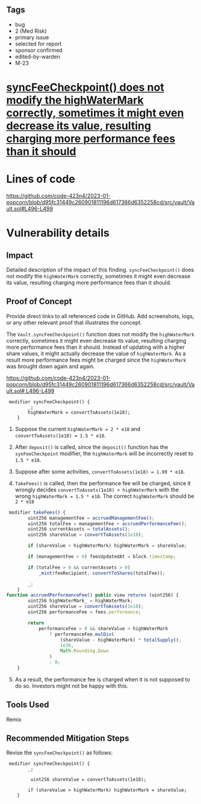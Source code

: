 ## Tags

- bug
- 2 (Med Risk)
- primary issue
- selected for report
- sponsor confirmed
- edited-by-warden
- M-23

# [syncFeeCheckpoint()  does not modify the highWaterMark correctly, sometimes it might even decrease its value, resulting charging more performance fees than it should](https://github.com/code-423n4/2023-01-popcorn-findings/issues/365) 

# Lines of code

https://github.com/code-423n4/2023-01-popcorn/blob/d95fc31449c260901811196d617366d6352258cd/src/vault/Vault.sol#L496-L499


# Vulnerability details

## Impact
Detailed description of the impact of this finding.
``syncFeeCheckpoint()``  does not modify the ``highWaterMark`` correctly, sometimes it might even decrease its value, resulting charging more performance fees than it should.


## Proof of Concept
Provide direct links to all referenced code in GitHub. Add screenshots, logs, or any other relevant proof that illustrates the concept.

The ``Vault.syncFeeCheckpoint()`` function does not modify the ``highWaterMark`` correctly, sometimes it might even decrease its value, resulting charging more performance fees than it should.  Instead of updating with a higher share values, it might actually decrease the value of ``highWaterMark``. As a result more performance fees might be charged since the ``highWaterMark`` was brought down again and again. 

[https://github.com/code-423n4/2023-01-popcorn/blob/d95fc31449c260901811196d617366d6352258cd/src/vault/Vault.sol#
L496-L499](https://github.com/code-423n4/2023-01-popcorn/blob/d95fc31449c260901811196d617366d6352258cd/src/vault/Vault.sol#L496-L499)



```
 modifier syncFeeCheckpoint() {
        _;
        highWaterMark = convertToAssets(1e18);
    }
```

1) Suppose the current ``highWaterMark = 2 * e18`` and ``convertToAssets(1e18) = 1.5 * e18``. 

2) After ``deposit()`` is called, since the ``deposit()`` function has the ``synFeeCheckpoint`` modifier, the ``highWaterMark`` will be incorrectly reset to ``1.5 * e18``.

3) Suppose after some activities, ``convertToAssets(1e18) = 1.99 * e18``.  
 
4) ``TakeFees()`` is called, then the performance fee will be charged, since it wrongly decides ``convertToAssets(1e18) > highWaterMark`` with the wrong ``highWaterMark = 1.5 * e18``. The correct ``highWaterMark`` should be ``2 * e18``

```javascript
 modifier takeFees() {
        uint256 managementFee = accruedManagementFee();
        uint256 totalFee = managementFee + accruedPerformanceFee();
        uint256 currentAssets = totalAssets();
        uint256 shareValue = convertToAssets(1e18);

        if (shareValue > highWaterMark) highWaterMark = shareValue;

        if (managementFee > 0) feesUpdatedAt = block.timestamp;

        if (totalFee > 0 && currentAssets > 0)
            _mint(feeRecipient, convertToShares(totalFee));

        _;
    }
function accruedPerformanceFee() public view returns (uint256) {
        uint256 highWaterMark_ = highWaterMark;
        uint256 shareValue = convertToAssets(1e18);
        uint256 performanceFee = fees.performance;

        return
            performanceFee > 0 && shareValue > highWaterMark
                ? performanceFee.mulDiv(
                    (shareValue - highWaterMark) * totalSupply(),
                    1e36,
                    Math.Rounding.Down
                )
                : 0;
    }
```
5) As a result, the performance fee is charged when it is not supposed to do so. Investors might not be happy with this.

## Tools Used
Remix

## Recommended Mitigation Steps
Revise the ``syncFeeCheckpoint()`` as follows:


```
 modifier syncFeeCheckpoint() {
        _;
     
         uint256 shareValue = convertToAssets(1e18);

        if (shareValue > highWaterMark) highWaterMark = shareValue;
    }
```